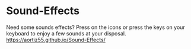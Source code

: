 # Sound-Effects
Need some sounds effects? Press on the icons or press the keys on your keyboard to enjoy a few sounds at your disposal.
https://aortiz55.github.io/Sound-Effects/
